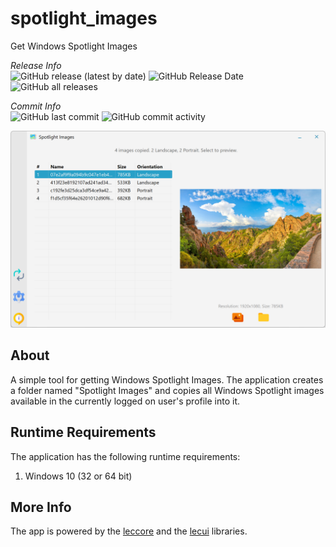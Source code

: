 # spotlight_images
Get Windows Spotlight Images

<p>
  <em>Release Info</em>
  <br>
  <img alt="GitHub release (latest by date)" src="https://img.shields.io/github/v/release/alecmus/spotlight_images">
  <img alt="GitHub Release Date" src="https://img.shields.io/github/release-date/alecmus/spotlight_images">
  <img alt="GitHub all releases" src="https://img.shields.io/github/downloads/alecmus/spotlight_images/total">
</p>

<p>
  <em>Commit Info</em>
  <br>
  <img alt="GitHub last commit" src="https://img.shields.io/github/last-commit/alecmus/spotlight_images">
  <img alt="GitHub commit activity" src="https://img.shields.io/github/commit-activity/y/alecmus/spotlight_images">
</p>

<img src="https://github.com/alecmus/files/blob/master/liblec/lecui/screenshots/spotlight_images/spotlight_images_01.png?raw=true" alt="screenshot" width="800"/>

## About
A simple tool for getting Windows Spotlight Images. The application creates a folder named "Spotlight Images" and copies all Windows Spotlight images available in the currently logged on user's profile into it.

## Runtime Requirements
The application has the following runtime requirements:

1. Windows 10 (32 or 64 bit)

## More Info
The app is powered by the [leccore](https://github.com/alecmus/leccore) and the [lecui](https://github.com/alecmus/lecui) libraries.
